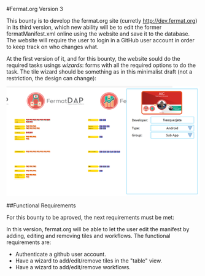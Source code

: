 #Fermat.org Version 3

This bounty is to develop the fermat.org site (curretly http://dev.fermat.org) in its third version, which new ability will be to edit the former fermatManifest.xml online using the website and save it to the database. The website will require the user to login in a GitHub user account in order to keep track on who changes what.

At the first version of it, and for this bounty, the website sould do the required tasks usings *wizards*: forms with all the required options to do the task. The tile wizard should be something as in this minimalist draft (not a restriction, the design can change):

![Wizard Draft](resources/tile-wizard-draft.png)

##Functional Requirements

For this bounty to be aproved, the next requirements must be met:

In this version, fermat.org will be able to let the user edit the manifest by adding, editing and removing tiles and workflows. The functional requirements are:

- Authenticate a github user account.
- Have a wizard to add/edit/remove tiles in the "table" view.
- Have a wizard to add/edit/remove workflows.